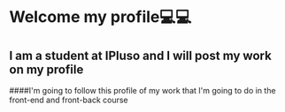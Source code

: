 # Welcome my profile💻💻
## I am a student at IPluso and I will post my work on my profile
####I'm going to follow this profile of my work that I'm going to do in the front-end and front-back course

<!--
**pplace11/pplace11** is a ✨ _special_ ✨ repository because its `README.md` (this file) appears on your GitHub profile.

Here are some ideas to get you started:

- 🔭 I’m currently working on ...
- 🌱 I’m currently learning ...
- 👯 I’m looking to collaborate on ...
- 🤔 I’m looking for help with ...
- 💬 Ask me about ...
- 📫 How to reach me: ...
- 😄 Pronouns: ...
- ⚡ Fun fact: ...
-->
